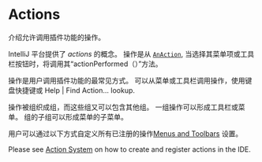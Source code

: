 <!-- Copyright 2000-2023 JetBrains s.r.o. and contributors. Use of this source code is governed by the Apache 2.0 license. -->

# Actions

<link-summary>介绍允许调用插件功能的操作。</link-summary>

IntelliJ 平台提供了 _actions_ 的概念。
操作是从 [`AnAction`](%gh-ic%/platform/editor-ui-api/src/com/intellij/openapi/actionSystem/AnAction.java), 当选择其菜单项或工具栏按钮时，将调用其“actionPerformed（）”方法。

操作是用户调用插件功能的最常见方式。
可以从菜单或工具栏调用操作，使用键盘快捷键或 <ui-path>Help | Find Action...</ui-path> lookup.

操作被组织成组，而这些组又可以包含其他组。
一组操作可以形成工具栏或菜单。
组的子组可以形成菜单的子菜单。

用户可以通过以下方式自定义所有已注册的操作[Menus and Toolbars](https://www.jetbrains.com/help/idea/customize-actions-menus-and-toolbars.html) 设置。

Please see [Action System](basic_action_system.md) on how to create and register actions in the IDE.
